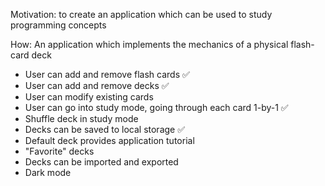 Motivation: to create an application which can be used to study programming concepts

How: An application which implements the mechanics of a physical flash-card deck
- User can add and remove flash cards ✅
- User can add and remove decks ✅
- User can modify existing cards
- User can go into study mode, going through each card 1-by-1 ✅
- Shuffle deck in study mode
- Decks can be saved to local storage ✅
- Default deck provides application tutorial
- "Favorite" decks
- Decks can be imported and exported
- Dark mode